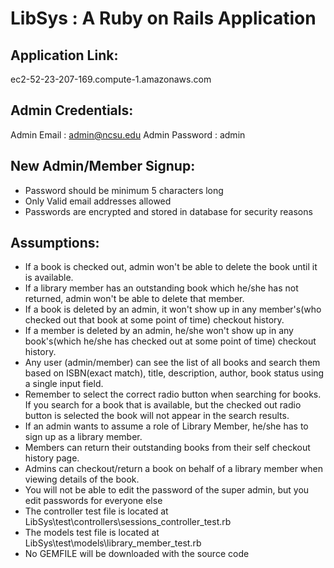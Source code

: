 # LibSys : A Ruby on Rails Application

## Application Link:
ec2-52-23-207-169.compute-1.amazonaws.com

## Admin Credentials:
Admin Email : admin@ncsu.edu
Admin Password : admin

## New Admin/Member Signup:

* Password should be minimum 5 characters long
* Only Valid email addresses allowed
* Passwords are encrypted and stored in database for security reasons

## Assumptions:

* If a book is checked out, admin won't be able to delete the book until it is available.
* If a library member has an outstanding book which he/she has not returned, admin won't be able to delete that member.
* If a book is deleted by an admin, it won't show up in any member's(who checked out that book at some point of time) checkout history.
* If a member is deleted by an admin, he/she won't show up in any book's(which he/she has checked out at some point of time) checkout history.
* Any user (admin/member) can see the list of all books and search them based on ISBN(exact match), title, description, author, book status using a single input field.
* Remember to select the correct radio button when searching for books. If you search for a book that is available, but the checked out radio button is selected the book will not appear in the search results.
* If an admin wants to assume a role of Library Member, he/she has to sign up as a library member.
* Members can return their outstanding books from their self checkout history page.
* Admins can checkout/return a book on behalf of a library member when viewing details of the book.
* You will not be able to edit the password of the super admin, but you edit passwords for everyone else
* The controller test file is located at LibSys\test\controllers\sessions_controller_test.rb
* The models test file is located at LibSys\test\models\library_member_test.rb
* No GEMFILE will be downloaded with the source code
